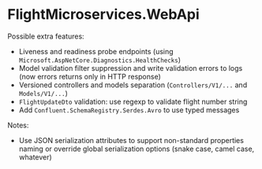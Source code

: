 # FlightMicroservices.WebApi

Possible extra features:
- Liveness and readiness probe endpoints (using `Microsoft.AspNetCore.Diagnostics.HealthChecks`)
- Model validation filter suppression and write validation errors to logs (now errors returns only in HTTP response)
- Versioned controllers and models separation (`Controllers/V1/...` and `Models/V1/...`)
- `FlightUpdateDto` validation: use regexp to validate flight number string
- Add `Confluent.SchemaRegistry.Serdes.Avro` to use typed messages

Notes:
- Use JSON serialization attributes to support non-standard properties naming or override global serialization options (snake case, camel case, whatever)
